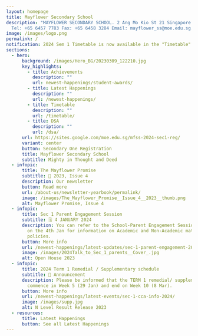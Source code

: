 ```yaml
---
layout: homepage
title: Mayflower Secondary School
description: "MAYFLOWER SECONDARY SCHOOL. 2 Ang Mo Kio St 21 Singapore 569384
  Tel: +65 6457 7783 Fax: +65 6458 3284 Email: mayflower_ss@moe.edu.sg."
image: /images/logo.png
permalink: /
notification: 2024 Sem 1 Timetable is now available in the "Timetable" Subpage.
sections:
  - hero:
      background: /images/Hero_BG/20230309_122210.jpg
      key_highlights:
        - title: Achievements
          description: ""
          url: newest-happenings/student-awards/
        - title: Latest Happenings
          description: ""
          url: /newest-happenings/
        - title: Timetable
          description: ""
          url: /timetable/
        - title: DSA
          description: ""
          url: /dsa/
      url: https://sites.google.com/moe.edu.sg/mfss-2024-sec1-reg/
      variant: center
      button: Secondary One Registration
      title: Mayflower Secondary School
      subtitle: Mighty in Thought and Deed
  - infopic:
      title: The Mayflower Promise
      subtitle: 📰 2023, Issue 4
      description: Our newsletter
      button: Read more
      url: /about-us/newsletter-yearbook/permalink/
      image: /images/The_Mayflower_Promise__Issue_4__2023__thumb.png
      alt: Mayflower Promise, Issue 4
  - infopic:
      title: Sec 1 Parent Engagement Session
      subtitle: 🗓️ 4 JANUARY 2024
      description: You can refer to the School-Parent Engagement Session slides shared
        on the 4th Jan for information on Academic and Non-Academic matters and
        policies.
      button: More info
      url: /newest-happenings/latest-updates/sec-1-parent-engagement-2024/
      image: /images/2024Talk_to_Sec_1_parents__Cover_.jpg
      alt: Open House 2023
  - infopic:
      title: 2024 Term 1 Remedial / Supplementary schedule
      subtitle: 📣 Announcement
      description: Please be informed that the TERM 1 remedial/ supplementary will
        commence in Week 5 (29 Jan) and end on Week 10 (8 Mar).
      button: More info
      url: /newest-happenings/latest-events/sec-1-cca-info-2024/
      image: /images/supp.jpg
      alt: N Level Result Release 2023
  - resources:
      title: Latest Happenings
      button: See all Latest Happenings
---
```

